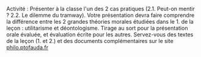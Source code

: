 Activité : Présenter à la classe l'un des 2 cas pratiques (2.1. Peut-on mentir ? 2.2. Le dilemme du tramway). Votre présentation devra faire comprendre la différence entre les 2 grandes théories morales étudiées dans le 1. de la leçon : utilitarisme et déontologisme. Tirage au sort pour la présentation orale évaluée, et évaluation écrite pour les autres. Servez-vous des textes de la leçon (1. et 2.) et des documents complémentaires sur le site [philo.ptofauda.fr](https://phil.profauda.fr/docs/L4/L4-0-0.html)